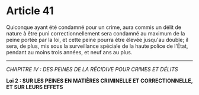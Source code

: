# Article 41
Quiconque ayant été condamné pour un crime, aura commis un délit de
nature à être puni correctionnellement sera condamné au maximum de la peine portée
par la loi, et cette peine pourra être élevée jusqu'au double; il sera, de plus, mis sous la
surveillance spéciale de la haute police de l'État, pendant au moins trois années, et
neuf ans au plus.
***
*CHAPITRE IV : DES PEINES DE LA RÉCIDIVE POUR CRIMES ET DÉLITS*

**Loi 2 : SUR LES PEINES EN MATIÈRES CRIMINELLE ET CORRECTIONNELLE, ET SUR LEURS EFFETS**